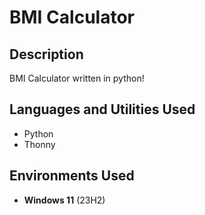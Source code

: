 <h1>BMI Calculator</h1>

<h2>Description</h2>
BMI Calculator written in python!

<h2>Languages and Utilities Used</h2>

- Python
- Thonny
  
<h2>Environments Used </h2>

- <b>Windows 11</b> (23H2)
